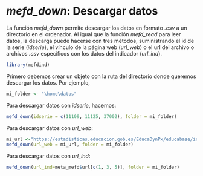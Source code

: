 
# *mefd_down*: Descargar datos

La función *mefd_down* permite descargar los datos en formato *.csv* a
un directorio en el ordenador. Al igual que la función *mefd_read* para
leer datos, la descarga puede hacerse con tres métodos, suministrando el
id de la serie (*idserie*), el vínculo de la página web (*url_web*) o el
url del archivo o archivos *.csv* específicos con los datos del
indicador (*url_ind*).

``` r
library(mefdind)
```

Primero debemos crear un objeto con la ruta del directorio donde
queremos descargar los datos. Por ejemplo,

``` r
mi_folder <- "\home\datos"
```

Para descargar datos con *idserie*, hacemos:

``` r
mefd_down(idserie = c(11109, 11125, 37002), folder = mi_folder)
```

Para descargar datos con *url_web*:

``` r
mi_url <-"https://estadisticas.educacion.gob.es/EducaDynPx/educabase/index.htm?type=pcaxis&path=/no-universitaria/centros/centrosyunid/series/unidades_esc&file=pcaxis&l=s0"
mefd_down(url_web = mi_url, folder = mi_folder)
```

Para descargar datos con *url_ind*:

``` r
mefd_down(url_ind=meta_mefd$url[c(1, 3, 5)], folder = mi_folder)
```
